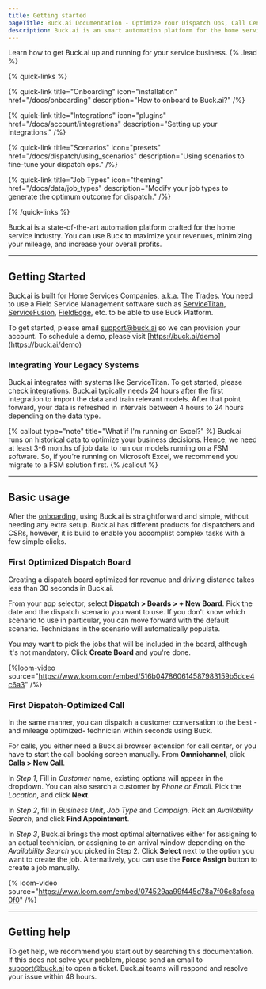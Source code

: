```yaml
---
title: Getting started
pageTitle: Buck.ai Documentation - Optimize Your Dispatch Ops, Call Center and Business Analytics.
description: Buck.ai is an smart automation platform for the home services industry, enabling you increase revenue, cut costs and become more profitable.
---
```


Learn how to get Buck.ai up and running for your service business. {% .lead %}

{% quick-links %}

{% quick-link title="Onboarding" icon="installation" href="/docs/onboarding" description="How to onboard to Buck.ai?" /%}

{% quick-link title="Integrations" icon="plugins" href="/docs/account/integrations" description="Setting up your integrations." /%}

{% quick-link title="Scenarios" icon="presets" href="/docs/dispatch/using_scenarios" description="Using scenarios to fine-tune your dispatch ops." /%}

{% quick-link title="Job Types" icon="theming" href="/docs/data/job_types" description="Modify your job types to generate the optimum outcome for dispatch." /%}

{% /quick-links %}

Buck.ai is a state-of-the-art automation platform crafted for the home service industry. You can use Buck to maximize your revenues, minimizing your mileage, and increase your overall profits.

---

## Getting Started

Buck.ai is built for Home Services Companies, a.k.a. The Trades. You need to use a Field Service Management software such as [ServiceTitan](https://servicetitan.com), [ServiceFusion](https://servicefusion.com), [FieldEdge](https://fieldedge.com), etc. to be able to use Buck Platform.

To get started, please email [support@buck.ai](support@buck.ai) so we can provision your account. To schedule a demo, please visit [https://buck.ai/demo](https://buck.ai/demo)

### Integrating Your Legacy Systems

Buck.ai integrates with systems like ServiceTitan. To get started, please check [integrations](/docs/account/integrations). Buck.ai typically needs 24 hours after the first integration to import the data and train relevant models. After that point forward, your data is refreshed in intervals between 4 hours to 24 hours depending on the data type.

{% callout type="note" title="What if I'm running on Excel?" %}
Buck.ai runs on historical data to optimize your business decisions. Hence, we need at least 3-6 months of job data to run our models running on a FSM software. So, if you're running on Microsoft Excel, we recommend you migrate to a FSM solution first.
{% /callout %}

---

## Basic usage

After the [onboarding](/docs/onboarding), using Buck.ai is straightforward and simple, without needing any extra setup. Buck.ai has different products for dispatchers and CSRs, however, it is build to enable you accomplist complex tasks with a few simple clicks.

### First Optimized Dispatch Board

Creating a dispatch board optimized for revenue and driving distance takes less than 30 seconds in Buck.ai.

From your app selector, select **Dispatch > Boards > + New Board**. Pick the date and the dispatch scenario you want to use. If you don't know which scenario to use in particular, you can move forward with the default scenario. Technicians in the scenario will automatically populate.

You may want to pick the jobs that will be included in the board, although it's not mandatory. Click **Create Board** and you're done.

{%loom-video source="https://www.loom.com/embed/516b047860614587983159b5dce4c6a3" /%}

### First Dispatch-Optimized Call

In the same manner, you can dispatch a customer conversation to the best -and mileage optimized- technician within seconds using Buck.

For calls, you either need a Buck.ai browser extension for call center, or you have to start the call booking screen manually. From **Omnichannel**, click **Calls > New Call**.

In _Step 1_, Fill in _Customer_ name, existing options will appear in the dropdown. You can also search a customer by _Phone or Email_. Pick the _Location_, and click **Next**.

In _Step 2_, fill in _Business Unit_, _Job Type_ and _Campaign_. Pick an _Availability Search_, and click **Find Appointment**.

In _Step 3_, Buck.ai brings the most optimal alternatives either for assigning to an actual technician, or assigning to an arrival window depending on the _Availability Search_ you picked in Step 2. Click **Select** next to the option you want to create the job. Alternatively, you can use the **Force Assign** button to create a job manually.

{% loom-video source="https://www.loom.com/embed/074529aa99f445d78a7f06c8afcca0f0" /%}

---

## Getting help

To get help, we recommend you start out by searching this documentation. If this does not solve your problem, please send an email to [support@buck.ai](mailto:support@buck.ai) to open a ticket. Buck.ai teams will respond and resolve your issue within 48 hours.
